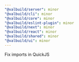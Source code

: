 ```yaml
---
"@valbuild/server": minor
"@valbuild/cli": minor
"@valbuild/core": minor
"@valbuild/eslint-plugin": minor
"@valbuild/next": minor
"@valbuild/react": minor
"@valbuild/shared": minor
"@valbuild/ui": minor
---
```


Fix imports in QuickJS
